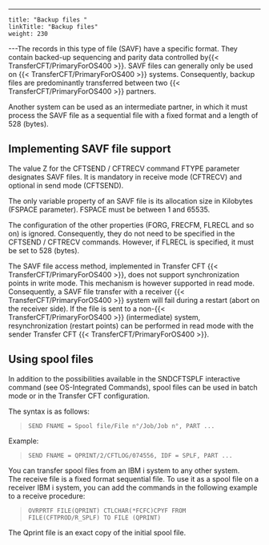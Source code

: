 ---
    title: "Backup files "
    linkTitle: "Backup files"
    weight: 230
---The records in this type of file (SAVF) have a specific format. They contain backed-up sequencing and parity data controlled by{{< TransferCFT/PrimaryForOS400  >}}. SAVF files can generally only be used on {{< TransferCFT/PrimaryForOS400  >}} systems. Consequently, backup files are predominantly transferred between two {{< TransferCFT/PrimaryForOS400  >}} partners.

Another system can be used as an intermediate partner, in which it must process the SAVF file as a sequential file with a fixed format and a length of 528 (bytes).

## Implementing SAVF file support

The value Z for the CFTSEND / CFTRECV command FTYPE parameter designates SAVF files. It is mandatory in receive mode (CFTRECV) and optional in send mode (CFTSEND).

The only variable property of an SAVF file is its allocation size in Kilobytes (FSPACE parameter). FSPACE must be between 1 and 65535.

The configuration of the other properties (FORG, FRECFM, FLRECL and so on) is ignored. Consequently, they do not need to be specified in the CFTSEND / CFTRECV commands. However, if FLRECL is specified, it must be set to 528 (bytes).

The SAVF file access method, implemented in Transfer CFT {{< TransferCFT/PrimaryForOS400  >}}, does not support synchronization points in write mode. This mechanism is however supported in read mode. Consequently, a SAVF file transfer with a receiver {{< TransferCFT/PrimaryForOS400  >}} system will fail during a restart (abort on the receiver side). If the file is sent to a non-{{< TransferCFT/PrimaryForOS400  >}} (intermediate) system, resynchronization (restart points) can be performed in read mode with the sender Transfer CFT {{< TransferCFT/PrimaryForOS400  >}}.

## Using spool files

In addition to the possibilities available in the SNDCFTSPLF interactive command (see OS-Integrated Commands), spool files can be used in batch mode or in the Transfer CFT configuration.

The syntax is as follows:

> `SEND FNAME = Spool file/File n°/Job/Job n°, PART ...`

Example:

> `SEND FNAME = QPRINT/2/CFTLOG/074556, IDF = SPLF, PART ...`

You can transfer spool files from an IBM i system to any other system.  
The receive file is a fixed format sequential file. To use it as a spool file on a receiver IBM i system, you can add the commands in the following example to a receive procedure:

> `OVRPRTF FILE(QPRINT) CTLCHAR(*FCFC)CPYF FROM FILE(CFTPROD/R_SPLF) TO FILE (QPRINT) `

The Qprint file is an exact copy of the initial spool file.
